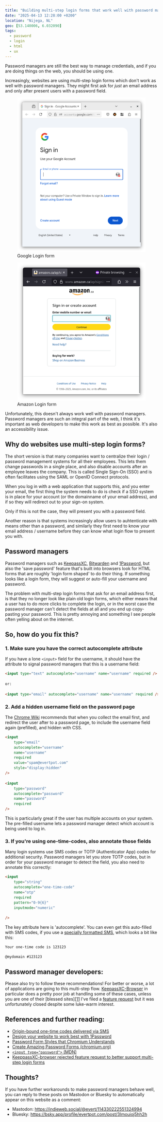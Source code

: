 ```yaml
---
title: "Building multi-step login forms that work well with password managers"
date: "2025-04-13 12:28:00 +0200"
location: "Nijega, NL"
geo: [53.140006, 6.032090]
tags:
  - password
  - login
  - html
  - ux
---
```


Password managers are still the best way to manage credentials, and if you
are doing things on the web, you should be using one.

Increasingly, websites are using multi-step login forms which don't work as
well with password managers. They might first ask for _just_ an email address
and only after present users with a password field.

<figure>
  <img src="/assets/posts/login-forms/google-login.png" class="fill-width" />
  <figcaption>Google Login form</figcaption>
</figure>

<figure>
  <img src="/assets/posts/login-forms/amazon-login.png" class="fill-width" />
  <figcaption>Amazon Login form</figcaption>
</figure>

Unfortunately, this doesn't always work well with password managers. Password
managers are such an integral part of the web, I think it's important as
web developers to make this work as best as possible. It's also an
accessibility issue.

Why do websites use multi-step login forms?
---------------------------------------------

The short version is that many companies want to centralize their login /
password management systems for all their employees. This lets them change
passwords in a single place, and also disable accounts after an employee
leaves the company. This is called Single Sign-On (SSO) and is often facilitates
using the SAML or OpenID Connect protocols.

When you log in with a web application that supports this, and you enter
your email, the first thing the system needs to do is check if a SSO system
is in place for your account (or the domainname of your email address), and
if so they will redirect out to your sign-on system.

Only if this is not the case, they will present you with a password field.

Another reason is that systems increasingly allow users to auhtenticate with
means other than a password, and similarly they first need to know your
email address / username before they can know what login flow to present you
with.


Password managers
-----------------

Password managers such as [KeepassXC][1], [Bitwarden][2] and [1Password][3],
but also the 'save password' feature that's built into browsers look for
HTML forms that are roughly 'login form shaped' to do their thing. If something
looks like a login form, they will suggest or auto-fill your username and
password.

The problem with multi-step login forms that ask for an email address first,
is that they no longer look like plain old login forms, which either means
that a user has to do more clicks to complete the login, or in the worst
case the password manager can't detect the fields at all and you end up
copy-pasting your password. This is pretty annoying and something I see people
often yelling about on the internet.

So, how do you fix this?
------------------------

### 1. Make sure you have the correct autocomplete attribute

If you have a lone `<input>` field for the username, it should have the
attribute to signal password managers that this is a username field:

```html
<input type="text" autocomplete="username" name="username" required />

or:

<input type="email" autocomplete="username" name="username" required />
```

### 2. Add a hidden username field on the password page

The [Chrome Wiki][4] recommends that when you collect the email first, and
redirect the user after to a password page, to include the username
field again (prefilled), and hidden with CSS.


```html
<input
    type="email"
    autocomplete="username"
    name="username"
    required
    value="spam@evertpot.com"
    style="display:hidden"
/>

<input
    type="password"
    autocomplete="password"
    name="password"
    required
/>
```

This is particularly great if the user has multiple accounts on your system.
The pre-filled username lets a password manager detect which account is
being used to log in.

### 3. If you're using one-time-codes, also annotate those fields

Many login systems use SMS codes or TOTP (Authenticator App) codes for
additional security. Password managers let you store TOTP codes, but in order
for your password manager to detect the field, you also need to annotate this
correctly:

```html
<input
    type="string"
    autocomplete="one-time-code"
    name="otp"
    required
    pattern="0-9{6}"
    inputmode="numeric"

/>
```

The key attribute here is 'autocomplete'. You can even get this auto-filled
with SMS codes, if you use a [specially formatted SMS][6], which looks a bit
like this:

```
Your one-time code is 123123

@mydomain #123123
```

Password manager developers:
-----------------------------

Please also try to follow these recommendations! For better or worse, a lot of
applications are going to this multi-step flow. [KeepassXC-Browser][5] in
particular does a pretty poor job at handling some of these cases, unless you are one
of their [blessed sites][[11] I've filed a [feature request][8] but it was
unfortunately closed despite some luke-warm interest.


References and further reading:
-------------------------------

* [Origin-bound one-time codes delivered via SMS][6]
* [Design your website to work best with 1Password][7]
* [Password Form Styles that Chromium Understands][4]
* [Create Amazing Password Forms (chromium.org)][9]
* [`<input type="password">` (MDN)][10]
* [KeeppassXC-browser rejected feature request to better support multi-step login forms][8]

Thoughts?
---------

If you have further workarounds to make password managers behave well, you
can reply to these posts on Mastodon or Bluesky to automatically appear on this
website as a comment:

* Mastodon: <https://indieweb.social/@evert/114330222551324994>
* Bluesky: <https://bsky.app/profile/evertpot.com/post/3lmouioj5hh2h>


[1]: https://keepassxc.org/
[2]: https://bitwarden.com/
[3]: https://1password.com/
[4]: https://www.chromium.org/developers/design-documents/form-styles-that-chromium-understands/
[5]: https://github.com/keepassxreboot/keepassxc-browser
[6]: https://wicg.github.io/sms-one-time-codes/
[7]: https://developer.1password.com/docs/web/compatible-website-design/
[8]: https://github.com/keepassxreboot/keepassxc-browser/issues/2436
[9]: https://www.chromium.org/developers/design-documents/create-amazing-password-forms/
[10]: https://developer.mozilla.org/en-US/docs/Web/HTML/Reference/Elements/input/password
[11]: https://github.com/keepassxreboot/keepassxc-browser/blob/b186eb1fd286bdc9515bb59f1e5c7e5ec568b41c/keepassxc-browser/common/sites.js#L3
